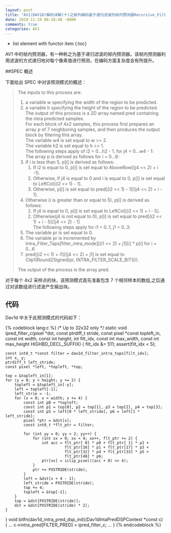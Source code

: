 ```yaml
---
layout: post
title: "AV1(DAV1D)解码详解(十)之帧内编码基于递归滤波的帧内预测器Recursive_Filtering"
date: 2019-11-19 06:18:48 -0800
comments: true
categories: AV1
---
```


* list element with functor item
{:toc}

AV1 中的帧内预测器，有一种称之为基于递归滤波的帧内预测器。该帧内预测器利用滤波的方式递归地对每个像素值进行预测，在编码方面复杂度会有所提升。  

<!--more-->

##SPEC 概述

下面给出 SPEC 中对该预测模式的概述：  

> The inputs to this process are:  
> 1. a variable w specifying the width of the region to be predicted.  
> 2. a variable h specifying the height of the region to be predicted.  
> The output of this process is a 2D array named pred containing the intra predicted samples.  
> For each block of 4x2 samples, this process first prepares an array p of 7 neighboring samples, and then produces the output block by filtering this array.  
> The variable w4 is set equal to w >> 2.  
> The variable h2 is set equal to h >> 1.  
> The following steps apply of i2 = 0...h2 - 1, for j4 = 0...w4 - 1:  
> The array p is derived as follows for i = 0...6:  
>   1. If i is less than 5, p[i] is derived as follows:  
>       1. If i2 is equal to 0, p[i] is set equal to AboveRow[(j4 << 2) + i -1].  
>       2. Otherwise, if j4 is equal to 0 and i is equal to 0, p[i] is set equal to LeftCol[(i2 << 1) - 1].  
>       3. Otherwise, p[i] is set equal to pred[(i2 << 1) - 1][(j4 << 2) + i - 1].  
>   2. Otherwise (i is greater than or equal to 5), p[i] is derived as follows:  
>       1. If j4 is equal to 0, p[i] is set equal to LeftCol[(i2 << 1) + i - 5].  
>       2. Otherwise(j4 is not equal to 0), p[i] is set equal to pred[(i2 << 1) + i - 5][(j4 << 2) - 1]  
> The following steps apply for i1 = 0..1, j1 = 0..3:  
>   1. The variable pr is set equal to 0.  
>   2. The variable pr is incremented by Intra_Filter_Taps[filter_intra_mode][(i1 << 2) + j1][i] * p[i] for i = 0...6  
>   3. pred[(i2 << 1) + i1][(j4 << 2) + j1] is set equal to Clip1(Round2Signed(pr, INTRA_FILTER_SCALE_BITS)).  
>
> The output of the process is the array pred.

对于每个 4x2 采样点的块，该预测模式首先准备包含 7 个相邻样本的数组,之后通过对该数组进行滤波产生输出块。

## 代码

Dav1d 中关于此预测模式的代码如下：

{% codeblock lang:c %}
/* Up to 32x32 only */
static void ipred_filter_c(pixel *dst, const ptrdiff_t stride,
                           const pixel *const topleft_in,
                           const int width, const int height, int filt_idx,
                           const int max_width, const int max_height
                           HIGHBD_DECL_SUFFIX)
{
    filt_idx &= 511;
    assert(filt_idx < 5);

    const int8_t *const filter = dav1d_filter_intra_taps[filt_idx];
    int x, y;
    ptrdiff_t left_stride;
    const pixel *left, *topleft, *top;

    top = &topleft_in[1];
    for (y = 0; y < height; y += 2) {
        topleft = &topleft_in[-y];
        left = topleft[-1];
        left_strie = -1;
        for (x = 0; x < width; x += 4) {
            const int p0 = *topleft;
            const int p1 = top[0], p2 = top[1], p3 = top[2], p4 = top[3];
            const int p5 = left[0 * left_stride], p6 = left[1 * left_stride];
            pixel *ptr = &dst[x];
            const int8_t *flt_ptr = filter;

            for (int yy = 0; yy < 2; yy++) {
                for (int xx = 0; xx < 4; xx++, flt_ptr += 2) {
                    int acc = flt_ptr[ 0] * p0 + flt_ptr[ 1] * p1 + 
                              flt_ptr[16] * p1 + flt_ptr[17] * p3 +
                              flt_ptr[32] * p4 + flt_ptr[33] * p5 +
                              flt_ptr[48] * p6;
                    ptr[xx] = iclip_pixel((acc + 8) >> 4);
                }
                ptr += PXSTRIDE(stride);
            }
            left = &dst[x + 4 - 1];
            left_stride = PXSTRIDE(stride);
            top += 4;
            topleft = &top[-1];
        }
        top = &dst[PXSTRIDE(stride)];
        dst = &dst[PXSTRIDE(stride) * 2];
    }
}
void bitfn(dav1d_intra_pred_dsp_init)(Dav1dIntaPredDSPContext *const c) {
    ...
    c->intra_pred[FILTER_PRED] = ipred_filter_c;
    ...
}
{% endcodeblock %}

